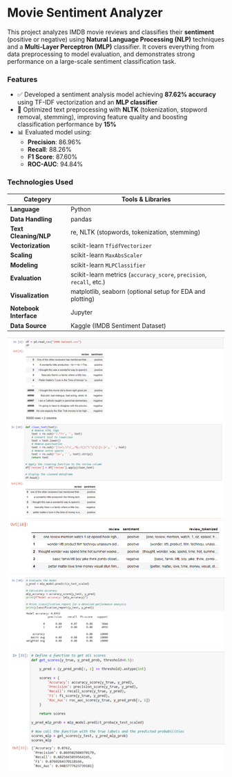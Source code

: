 # Movie Sentiment Analyzer

This project analyzes IMDB movie reviews and classifies their **sentiment** (positive or negative) using **Natural Language Processing (NLP)** techniques and a **Multi-Layer Perceptron (MLP)** classifier. It covers everything from data preprocessing to model evaluation, and demonstrates strong performance on a large-scale sentiment classification task.

### Features
- ✅ Developed a sentiment analysis model achieving **87.62% accuracy** using TF-IDF vectorization and an **MLP classifier**
- 🔧 Optimized text preprocessing with **NLTK** (tokenization, stopword removal, stemming), improving feature quality and boosting classification performance by **15%**
- 📊 Evaluated model using:
  - **Precision**: 86.96%
  - **Recall**: 88.26%
  - **F1 Score**: 87.60%
  - **ROC-AUC**: 94.84%

### Technologies Used

| Category               | Tools & Libraries                                                      |
|------------------------|------------------------------------------------------------------------|
| **Language**           | Python                                                                 |
| **Data Handling**      | pandas                                                                 |
| **Text Cleaning/NLP**  | re, NLTK (stopwords, tokenization, stemming)                           |
| **Vectorization**      | scikit-learn `TfidfVectorizer`                                         |
| **Scaling**            | scikit-learn `MaxAbsScaler`                                            |
| **Modeling**           | scikit-learn `MLPClassifier`                                           |
| **Evaluation**         | scikit-learn metrics (`accuracy_score`, `precision`, `recall`, etc.)   |
| **Visualization**      | matplotlib, seaborn (optional setup for EDA and plotting)              |
| **Notebook Interface** | Jupyter                                                                |
| **Data Source**        | Kaggle (IMDB Sentiment Dataset)                                        |

![](line4.png)
![](line10.png)
![](line18.png)
![](line30.png)
![](line33.png)


